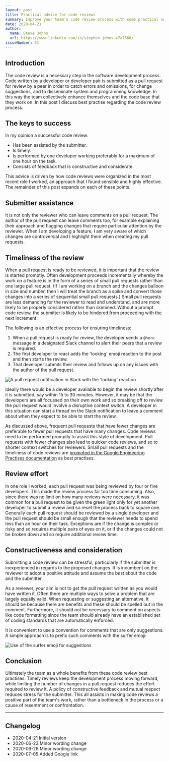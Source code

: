 ```yaml
---
layout: post
title: Practical advice for code reviews
summary: Improve your team's code review process with some practical advice on the subject.
date: 2020-04-21
author:
  name: Steve Johns
  url: https://www.linkedin.com/in/stephen-johns-47a7568/
issueNumber: 51
---
```


## Introduction

The code review is a necessary step in the software development process. Code written by a developer or developer pair is submitted as a pull request for review by a peer in order to catch errors and omissions, for change suggestions, and to disseminate system and programming knowledge. In this way the team collectively enhance themselves and the code base that they work on. In this post I discuss best practise regarding the code review process.

## The keys to success

In my opinion a successful code review:

- Has been assisted by the submitter.
- Is timely.
- Is performed by one developer working preferably for a maximum of one hour on the task.
- Consists of feedback that is constructive and considerate.

This advice is driven by how code reviews were organized in the most recent role I worked, an approach that I found sensible and highly effective. The remainder of this post expands on each of these points.

## Submitter assistance

It is not only the reviewer who can leave comments on a pull request. The author of the pull request can leave comments too, for example explaining their approach and flagging changes that require particular attention by the reviewer. When I am developing a feature, I am very aware of which changes are controversial and I highlight them when creating my pull requests.

## Timeliness of the review

When a pull request is ready to be reviewed, it is important that the review is started promptly. Often development proceeds incrementally whereby the work on a feature is in the form of a series of small pull requests rather than one large pull request. (If I am working on a branch and the changes balloon in size and number, then I will treat the branch as a spike and convert those changes into a series of sequential small pull requests.) Small pull requests are less demanding for the reviewer to read and understand, and are more likely to be properly considered rather than skimmed. Without a prompt code review, the submitter is likely to be hindered from proceeding with the next increment.

The following is an effective process for ensuring timeliness:

1. When a pull request is ready for review, the developer sends a `@here` message in a designated Slack channel to alert their peers that a review is required.
2. The first developer to react adds the 'looking' emoji reaction to the post and then starts the review.
3. That developer submits their review and follows up on any issues with the author of the pull request.

![](/images/2020-04-21-practical-advice-for-code-reviews/pr-notification-2x.png "A pull request notification in Slack with the 'looking' reaction")

Ideally there would be a developer available to begin the review shortly after it is submitted, say within 15 to 30 minutes. However, it may be that the developers are all focussed on their own work and so breaking off to review the pull request would involve a disruptive context switch. A developer in this situation can start a thread on the Slack notification to leave a comment about when they expect to be able to start the review.

As discussed above, frequent pull requests that have fewer changes are preferable to fewer pull requests that have many changes. Code reviews need to be performed promptly to assist this style of development. Pull requests with fewer changes also lead to quicker code reviews, and so to shorter context switches for reviewers. Small pull requests and the timeliness of code reviews are [promoted in the Google Engineering Practises documentation](https://google.github.io/eng-practices/review/reviewer/speed.html) as best practises.

## Review effort

In one role I worked, each pull request was being reviewed by four or five developers. This made the review process far too time consuming. Also, since there was no limit on how many reviews were necessary, it was common for a pull request to be given the green light only for yet another developer to submit a review and so reset the process back to square one. Generally each pull request should be reviewed by a single developer and the pull request should be small enough that the reviewer needs to spend less than an hour on their task. Exceptions are if the change is complex or risky and so requires multiple pairs of eyes on it, or if the changes could not be broken down and so require additional review time.

## Constructiveness and consideration

Submitting a code review can be stressful, particularly if the submitter is inexperienced in regards to the proposed changes. It is incumbent on the reviewer to adopt a positive attitude and assume the best about the code and the submitter.

As a reviewer, your aim is not to get the pull request written as you would have written it. Often there are multiple ways to solve a problem that are largely equally valid. When requesting or suggesting an alternative, it should be because there are benefits and these should be spelled out in the comment. Furthermore, it should not be necessary to comment on aspects like code formatting since the team should already have an established set of coding standards that are automatically enforced.

It is convenient to use a convention for comments that are only suggestions. A simple approach is to prefix such comments with the surfer emoji:

![](/images/2020-04-21-practical-advice-for-code-reviews/surfer-2x.png "Use of the surfer emoji for suggestions")

## Conclusion

Ultimately the team as a whole benefits from these code review best practises. Timely reviews keep the development process moving forward, while limiting the number of changes in a pull request reduces the effort required to review it. A policy of constructive feedback and mutual respect reduces stress for the submitter. This all assists in making code reviews a positive part of the team's work, rather than a bottleneck in the process or a cause of resentment or confrontation.

---

## Changelog

- 2020-04-21 Initial version
- 2020-06-23 Minor wording change
- 2020-06-28 Minor wording change
- 2020-07-05 Added Google link
